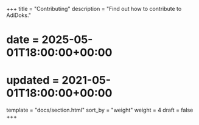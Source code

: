 +++
title = "Contributing"
description = "Find out how to contribute to AdiDoks."
# date = 2025-05-01T18:00:00+00:00
# updated = 2021-05-01T18:00:00+00:00
template = "docs/section.html"
sort_by = "weight"
weight = 4
draft = false
+++
